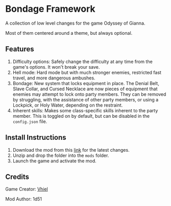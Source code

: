# Bondage Framework
A collection of low level changes for the game Odyssey of Gianna.

Most of them centered around a theme, but always optional.

## Features

1. Difficulty options: Safely change the difficulty at any time from the game's options. It won't break your save.
2. Hell mode: Hard mode but with much stronger enemies, restricted fast travel, and more dangerous ambushes.
3. Bondage: New system that locks equipment in place. The Denial Belt, Slave Collar, and Cursed Necklace are now pieces of equipment that enemies may attempt to lock onto party members. They can be removed by struggling, with the assistance of other party members, or using a Lockpick, or Holy Water, depending on the restraint.
4. Inherent skills: Makes some class-specific skills inherent to the party member. This is toggled on by default, but can be disabled in the `config.json` file.

## Install Instructions

1. Download the mod from this [link](https://github.com/giannan-mods/bondage-framework/archive/refs/heads/master.zip) for the latest changes.
2. Unzip and drop the folder into the `mods` folder.
3. Launch the game and activate the mod.

## Credits

Game Creator: [Vhiel](https://twitter.com/shvhiel)

Mod Author: 1d51
